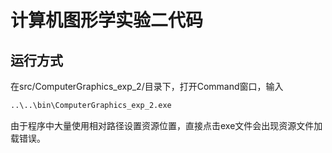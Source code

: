 # 计算机图形学实验二代码
## 运行方式
在src/ComputerGraphics_exp_2/目录下，打开Command窗口，输入

```bash
..\..\bin\ComputerGraphics_exp_2.exe
```
由于程序中大量使用相对路径设置资源位置，直接点击exe文件会出现资源文件加载错误。